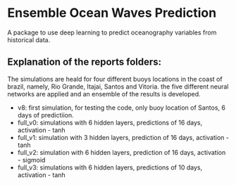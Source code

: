 # Ensemble Ocean Waves Prediction
A package to use deep learning to predict oceanography variables from historical data.

## Explanation of the reports folders:
The simulations are heald for four different buoys locations in the coast of brazil, namely, Rio Grande, Itajai, Santos and Vitoria.
the five different neural networks are applied and an ensemble of the results is developed. 

- v8: first simulation, for testing the code, only buoy location of Santos, 6 days of predictiion.
- full_v0: simulations with 6 hidden layers, predictions of 16 days, activation - tanh
- full_v1: simulation with 3 hidden layers, prediction of 16 days, activation - tanh
- full_v2: simulation with 6 hidden layers, prediction of 16 days, activation - sigmoid
- full_v3: simulations with 6 hidden layers, predictions of 10 days, activation - tanh
